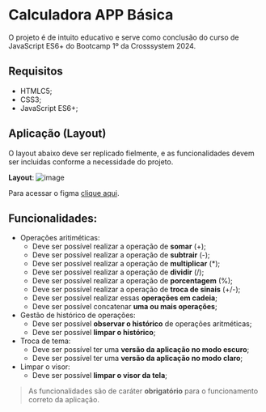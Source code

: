 # Calculadora APP Básica

O projeto é de intuito educativo e serve como conclusão do curso de JavaScript ES6+ do Bootcamp 1º da Crosssystem 2024.

## Requisitos
- HTMLC5;
- CSS3;
- JavaScript ES6+;

## Aplicação (Layout)

O layout abaixo deve ser replicado fielmente, e as funcionalidades devem ser incluidas conforme a necessidade do projeto.

**Layout**:
![image](https://github.com/andrewtechprof/calculator-app-basic/assets/170783903/169cca86-dd21-4129-b018-a6875ec1497a)

Para acessar o figma [clique aqui](https://www.figma.com/design/qTcgGtwubL6ohQjFqXsYiL/Calculator-App-UI-Kit-with-Dark-Mode-(Community)?node-id=2-2&t=QuIQ1KUpGR3KgVgF-0).

## Funcionalidades:

- Operações aritiméticas:
  - Deve ser possível realizar a operação de **somar** (+);
  - Deve ser possível realizar a operação de **subtrair** (-);
  - Deve ser possível realizar a operação de **multiplicar** (*);
  - Deve ser possível realizar a operação de **dividir** (/);
  - Deve ser possível realizar a operação de **porcentagem** (%);
  - Deve ser possível realizar a operação de **troca de sinais** (+/-);
  - Deve ser possível realizar essas **operações em cadeia**;
  - Deve ser possível concatenar **uma ou mais operações**;
- Gestão de histórico de operações:
  - Deve ser possível **observar o histórico** de operações aritméticas;
  - Deve ser possível **limpar o histórico**;
- Troca de tema:
  - Deve ser possível ter uma **versão da aplicação no modo escuro**;
  - Deve ser possível ter uma **versão da aplicação no modo claro**;
- Limpar o visor:
  - Deve ser possível **limpar o visor da tela**;

> As funcionalidades são de caráter **obrigatório** para o funcionamento correto da aplicação.

